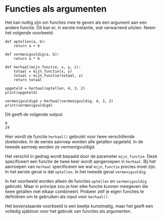 # Functies als argumenten

Het kan nuttig zijn om functies mee te geven als een argument aan een andere functie. Dit kan er, in eerste instantie, wat verwarrend uitzien. Neem het volgende voorbeeld:

	def optellen(a, b):
		return a + b

	def vermenigvuldig(a, b):
		return a * b

	def herhaal(mijn_functie, x, y, z):
		totaal = mijn_functie(x, y)
		totaal = mijn_functie(totaal, z)
		return totaal

	opgeteld = herhaal(optellen, 4, 3, 2)
	print(opgeteld)

	vermenigvuldigd = herhaal(vermenigvuldig, 4, 3, 2)
	print(vermenigvuldigd)

Dit geeft de volgende output:

	9
	24

Hier wordt de functie `herhaal()` gebruikt voor twee verschillende doeleindes. In de eerste aanroep worden alle getallen opgeteld. In de tweede aanroep worden ze vermenigvuldigd.

Het verschil in gedrag wordt bepaald door de parameter `mijn_functie`. Deze specificeert een functie de twee keer wordt aangeroepen in `herhaal`. Bij het aanroepen van `herhaal` specificeren we wat `mijn_functie` precies moet zijn. In het eerste geval is dat `optellen`. In het tweede geval `vermenigvuldig`.

In het voorbeeld worden alleen de functies `optellen` en `vermenigvuldig` gebruikt. Maar in principe zou je hier elke functie kunnen meegeven die twee getallen met elkaar combineert. Probeer zelf je eigen functies te definiëren om te gebruiken als input voor `herhaal()`.

Het bovenstaande voorbeeld is een beetje kunstmatig, maar het geeft een volledig sjabloon voor het gebruik van functies als argumenten.

